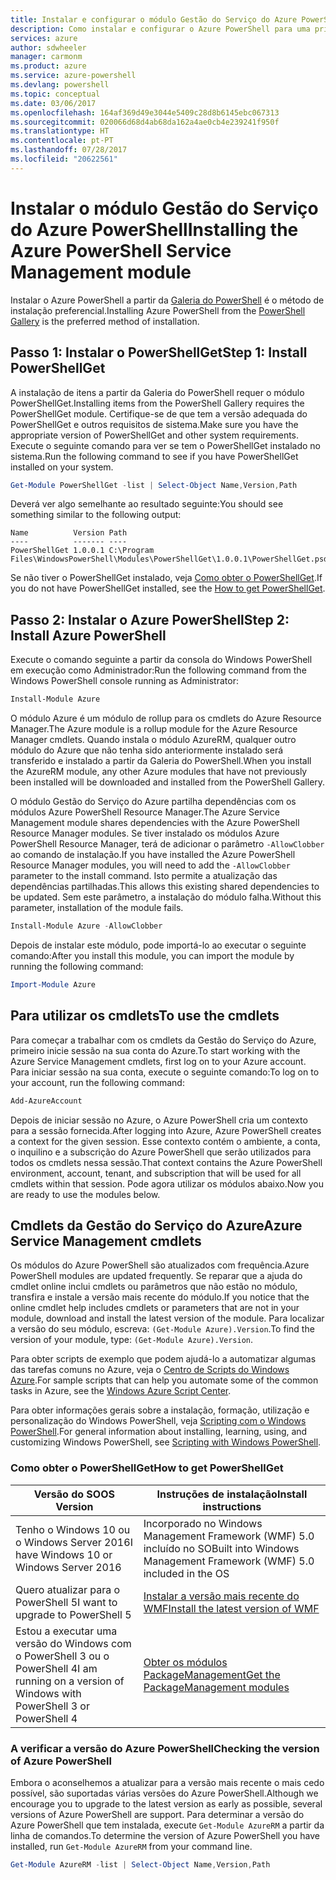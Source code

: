 ```yaml
---
title: Instalar e configurar o módulo Gestão do Serviço do Azure PowerShell | Microsoft Docs
description: Como instalar e configurar o Azure PowerShell para uma primeira utilização.
services: azure
author: sdwheeler
manager: carmonm
ms.product: azure
ms.service: azure-powershell
ms.devlang: powershell
ms.topic: conceptual
ms.date: 03/06/2017
ms.openlocfilehash: 164af369d49e3044e5409c28d8b6145ebc067313
ms.sourcegitcommit: 020066d68d4ab68da162a4ae0cb4e239241f950f
ms.translationtype: HT
ms.contentlocale: pt-PT
ms.lasthandoff: 07/28/2017
ms.locfileid: "20622561"
---
```

# <a name="installing-the-azure-powershell-service-management-module"></a><span data-ttu-id="e885e-103">Instalar o módulo Gestão do Serviço do Azure PowerShell</span><span class="sxs-lookup"><span data-stu-id="e885e-103">Installing the Azure PowerShell Service Management module</span></span>

<span data-ttu-id="e885e-104">Instalar o Azure PowerShell a partir da [Galeria do PowerShell](https://www.powershellgallery.com/) é o método de instalação preferencial.</span><span class="sxs-lookup"><span data-stu-id="e885e-104">Installing Azure PowerShell from the [PowerShell Gallery](https://www.powershellgallery.com/) is the preferred method of installation.</span></span>

## <a name="step-1-install-powershellget"></a><span data-ttu-id="e885e-105">Passo 1: Instalar o PowerShellGet</span><span class="sxs-lookup"><span data-stu-id="e885e-105">Step 1: Install PowerShellGet</span></span>

<span data-ttu-id="e885e-106">A instalação de itens a partir da Galeria do PowerShell requer o módulo PowerShellGet.</span><span class="sxs-lookup"><span data-stu-id="e885e-106">Installing items from the PowerShell Gallery requires the PowerShellGet module.</span></span> <span data-ttu-id="e885e-107">Certifique-se de que tem a versão adequada do PowerShellGet e outros requisitos de sistema.</span><span class="sxs-lookup"><span data-stu-id="e885e-107">Make sure you have the appropriate version of PowerShellGet and other system requirements.</span></span> <span data-ttu-id="e885e-108">Execute o seguinte comando para ver se tem o PowerShellGet instalado no sistema.</span><span class="sxs-lookup"><span data-stu-id="e885e-108">Run the following command to see if you have PowerShellGet installed on your system.</span></span>

```powershell
Get-Module PowerShellGet -list | Select-Object Name,Version,Path
```

<span data-ttu-id="e885e-109">Deverá ver algo semelhante ao resultado seguinte:</span><span class="sxs-lookup"><span data-stu-id="e885e-109">You should see something similar to the following output:</span></span>

```
Name          Version Path
----          ------- ----
PowerShellGet 1.0.0.1 C:\Program Files\WindowsPowerShell\Modules\PowerShellGet\1.0.0.1\PowerShellGet.psd1
```

<span data-ttu-id="e885e-110">Se não tiver o PowerShellGet instalado, veja [Como obter o PowerShellGet](#how-to-get-powershellget).</span><span class="sxs-lookup"><span data-stu-id="e885e-110">If you do not have PowerShellGet installed, see the [How to get PowerShellGet](#how-to-get-powershellget).</span></span>

## <a name="step-2-install-azure-powershell"></a><span data-ttu-id="e885e-111">Passo 2: Instalar o Azure PowerShell</span><span class="sxs-lookup"><span data-stu-id="e885e-111">Step 2: Install Azure PowerShell</span></span>

<span data-ttu-id="e885e-112">Execute o comando seguinte a partir da consola do Windows PowerShell em execução como Administrador:</span><span class="sxs-lookup"><span data-stu-id="e885e-112">Run the following command from the Windows PowerShell console running as Administrator:</span></span>

```powershell
Install-Module Azure
```

<span data-ttu-id="e885e-113">O módulo Azure é um módulo de rollup para os cmdlets do Azure Resource Manager.</span><span class="sxs-lookup"><span data-stu-id="e885e-113">The Azure module is a rollup module for the Azure Resource Manager cmdlets.</span></span> <span data-ttu-id="e885e-114">Quando instala o módulo AzureRM, qualquer outro módulo do Azure que não tenha sido anteriormente instalado será transferido e instalado a partir da Galeria do PowerShell.</span><span class="sxs-lookup"><span data-stu-id="e885e-114">When you install the AzureRM module, any other Azure modules that have not previously been installed will be downloaded and installed from the PowerShell Gallery.</span></span>

<span data-ttu-id="e885e-115">O módulo Gestão do Serviço do Azure partilha dependências com os módulos Azure PowerShell Resource Manager.</span><span class="sxs-lookup"><span data-stu-id="e885e-115">The Azure Service Management module shares dependencies with the Azure PowerShell Resource Manager modules.</span></span> <span data-ttu-id="e885e-116">Se tiver instalado os módulos Azure PowerShell Resource Manager, terá de adicionar o parâmetro `-AllowClobber` ao comando de instalação.</span><span class="sxs-lookup"><span data-stu-id="e885e-116">If you have installed the Azure PowerShell Resource Manager modules, you will need to add the `-AllowClobber` parameter to the install command.</span></span> <span data-ttu-id="e885e-117">Isto permite a atualização das dependências partilhadas.</span><span class="sxs-lookup"><span data-stu-id="e885e-117">This allows this existing shared dependencies to be updated.</span></span> <span data-ttu-id="e885e-118">Sem este parâmetro, a instalação do módulo falha.</span><span class="sxs-lookup"><span data-stu-id="e885e-118">Without this parameter, installation of the module fails.</span></span>

```powershell
Install-Module Azure -AllowClobber
```

<span data-ttu-id="e885e-119">Depois de instalar este módulo, pode importá-lo ao executar o seguinte comando:</span><span class="sxs-lookup"><span data-stu-id="e885e-119">After you install this module, you can import the module by running the following command:</span></span>

```powershell
Import-Module Azure
```

## <a name="to-use-the-cmdlets"></a><span data-ttu-id="e885e-120">Para utilizar os cmdlets</span><span class="sxs-lookup"><span data-stu-id="e885e-120">To use the cmdlets</span></span>

<span data-ttu-id="e885e-121">Para começar a trabalhar com os cmdlets da Gestão do Serviço do Azure, primeiro inicie sessão na sua conta do Azure.</span><span class="sxs-lookup"><span data-stu-id="e885e-121">To start working with the Azure Service Management cmdlets, first log on to your Azure account.</span></span> <span data-ttu-id="e885e-122">Para iniciar sessão na sua conta, execute o seguinte comando:</span><span class="sxs-lookup"><span data-stu-id="e885e-122">To log on to your account, run the following command:</span></span>

```powershell
Add-AzureAccount
```

<span data-ttu-id="e885e-123">Depois de iniciar sessão no Azure, o Azure PowerShell cria um contexto para a sessão fornecida.</span><span class="sxs-lookup"><span data-stu-id="e885e-123">After logging into Azure, Azure PowerShell creates a context for the given session.</span></span> <span data-ttu-id="e885e-124">Esse contexto contém o ambiente, a conta, o inquilino e a subscrição do Azure PowerShell que serão utilizados para todos os cmdlets nessa sessão.</span><span class="sxs-lookup"><span data-stu-id="e885e-124">That context contains the Azure PowerShell environment, account, tenant, and subscription that will be used for all cmdlets within that session.</span></span> <span data-ttu-id="e885e-125">Pode agora utilizar os módulos abaixo.</span><span class="sxs-lookup"><span data-stu-id="e885e-125">Now you are ready to use the modules below.</span></span>

## <a name="azure-service-management-cmdlets"></a><span data-ttu-id="e885e-126">Cmdlets da Gestão do Serviço do Azure</span><span class="sxs-lookup"><span data-stu-id="e885e-126">Azure Service Management cmdlets</span></span>

<span data-ttu-id="e885e-127">Os módulos do Azure PowerShell são atualizados com frequência.</span><span class="sxs-lookup"><span data-stu-id="e885e-127">Azure PowerShell modules are updated frequently.</span></span> <span data-ttu-id="e885e-128">Se reparar que a ajuda do cmdlet online inclui cmdlets ou parâmetros que não estão no módulo, transfira e instale a versão mais recente do módulo.</span><span class="sxs-lookup"><span data-stu-id="e885e-128">If you notice that the online cmdlet help includes cmdlets or parameters that are not in your module, download and install the latest version of the module.</span></span> <span data-ttu-id="e885e-129">Para localizar a versão do seu módulo, escreva: `(Get-Module Azure).Version`.</span><span class="sxs-lookup"><span data-stu-id="e885e-129">To find the version of your module, type: `(Get-Module Azure).Version`.</span></span>

<span data-ttu-id="e885e-130">Para obter scripts de exemplo que podem ajudá-lo a automatizar algumas das tarefas comuns no Azure, veja o [Centro de Scripts do Windows Azure](http://www.windowsazure.com/documentation/scripts/).</span><span class="sxs-lookup"><span data-stu-id="e885e-130">For sample scripts that can help you automate some of the common tasks in Azure, see the [Windows Azure Script Center](http://www.windowsazure.com/documentation/scripts/).</span></span>

<span data-ttu-id="e885e-131">Para obter informações gerais sobre a instalação, formação, utilização e personalização do Windows PowerShell, veja [Scripting com o Windows PowerShell](http://go.microsoft.com/fwlink/p/?linkid=320210).</span><span class="sxs-lookup"><span data-stu-id="e885e-131">For general information about installing, learning, using, and customizing Windows PowerShell, see [Scripting with Windows PowerShell](http://go.microsoft.com/fwlink/p/?linkid=320210).</span></span>

### <a name="how-to-get-powershellget"></a><span data-ttu-id="e885e-132">Como obter o PowerShellGet</span><span class="sxs-lookup"><span data-stu-id="e885e-132">How to get PowerShellGet</span></span>

|<span data-ttu-id="e885e-133">Versão do SO</span><span class="sxs-lookup"><span data-stu-id="e885e-133">OS Version</span></span>|<span data-ttu-id="e885e-134">Instruções de instalação</span><span class="sxs-lookup"><span data-stu-id="e885e-134">Install instructions</span></span>|
|---|---|
|<span data-ttu-id="e885e-135">Tenho o Windows 10 ou o Windows Server 2016</span><span class="sxs-lookup"><span data-stu-id="e885e-135">I have Windows 10 or Windows Server 2016</span></span>|<span data-ttu-id="e885e-136">Incorporado no Windows Management Framework (WMF) 5.0 incluído no SO</span><span class="sxs-lookup"><span data-stu-id="e885e-136">Built into Windows Management Framework (WMF) 5.0 included in the OS</span></span>|
|<span data-ttu-id="e885e-137">Quero atualizar para o PowerShell 5</span><span class="sxs-lookup"><span data-stu-id="e885e-137">I want to upgrade to PowerShell 5</span></span>|[<span data-ttu-id="e885e-138">Instalar a versão mais recente do WMF</span><span class="sxs-lookup"><span data-stu-id="e885e-138">Install the latest version of WMF</span></span>](https://www.microsoft.com/en-us/download/details.aspx?id=54616)|
|<span data-ttu-id="e885e-139">Estou a executar uma versão do Windows com o PowerShell 3 ou o PowerShell 4</span><span class="sxs-lookup"><span data-stu-id="e885e-139">I am running on a version of Windows with PowerShell 3 or PowerShell 4</span></span>|[<span data-ttu-id="e885e-140">Obter os módulos PackageManagement</span><span class="sxs-lookup"><span data-stu-id="e885e-140">Get the PackageManagement modules</span></span>](http://go.microsoft.com/fwlink/?LinkID=746217)|

<a id="helpmechoose"></a>
### <a name="checking-the-version-of-azure-powershell"></a><span data-ttu-id="e885e-141">A verificar a versão do Azure PowerShell</span><span class="sxs-lookup"><span data-stu-id="e885e-141">Checking the version of Azure PowerShell</span></span>

<span data-ttu-id="e885e-142">Embora o aconselhemos a atualizar para a versão mais recente o mais cedo possível, são suportadas várias versões do Azure PowerShell.</span><span class="sxs-lookup"><span data-stu-id="e885e-142">Although we encourage you to upgrade to the latest version as early as possible, several versions of Azure PowerShell are support.</span></span> <span data-ttu-id="e885e-143">Para determinar a versão do Azure PowerShell que tem instalada, execute `Get-Module AzureRM` a partir da linha de comandos.</span><span class="sxs-lookup"><span data-stu-id="e885e-143">To determine the version of Azure PowerShell you have installed, run `Get-Module AzureRM` from your command line.</span></span>

```powershell
Get-Module AzureRM -list | Select-Object Name,Version,Path
```
